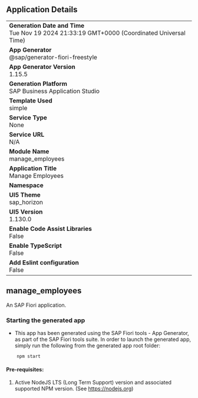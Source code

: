 ## Application Details
|               |
| ------------- |
|**Generation Date and Time**<br>Tue Nov 19 2024 21:33:19 GMT+0000 (Coordinated Universal Time)|
|**App Generator**<br>@sap/generator-fiori-freestyle|
|**App Generator Version**<br>1.15.5|
|**Generation Platform**<br>SAP Business Application Studio|
|**Template Used**<br>simple|
|**Service Type**<br>None|
|**Service URL**<br>N/A|
|**Module Name**<br>manage_employees|
|**Application Title**<br>Manage Employees|
|**Namespace**<br>|
|**UI5 Theme**<br>sap_horizon|
|**UI5 Version**<br>1.130.0|
|**Enable Code Assist Libraries**<br>False|
|**Enable TypeScript**<br>False|
|**Add Eslint configuration**<br>False|

## manage_employees

An SAP Fiori application.

### Starting the generated app

-   This app has been generated using the SAP Fiori tools - App Generator, as part of the SAP Fiori tools suite.  In order to launch the generated app, simply run the following from the generated app root folder:

```
    npm start
```

#### Pre-requisites:

1. Active NodeJS LTS (Long Term Support) version and associated supported NPM version.  (See https://nodejs.org)


